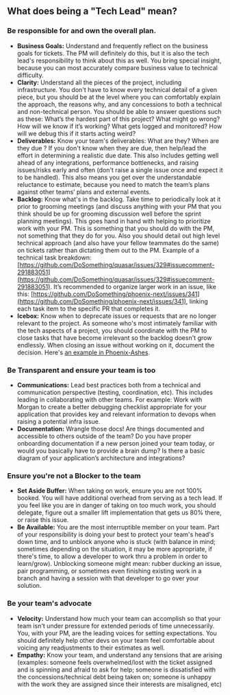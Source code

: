 ## What does being a "Tech Lead" mean?
    
### Be responsible for and own the overall plan. 

- **Business Goals:** Understand and frequently reflect on the business goals for tickets. The PM will definitely do this, but it is also the tech lead's responsibility to think about this as well. You bring special insight, because you can most accurately compare business value to technical difficulty.
- **Clarity:** Understand all the pieces of the project, including infrastructure. You don't have to know every technical detail of a given piece, but you should be at the level where you can comfortably explain the approach, the reasons why, and any concessions to both a technical and non-technical person. You should be able to answer questions such as these: What’s the hardest part of this project? What might go wrong? How will we know if it’s working? What gets logged and monitored? How will we debug this if it starts acting weird?
- **Deliverables:** Know your team's deliverables: What are they? When are they due ? If you don't know when they are due, then help/lead the effort in determining a realistic due date. This also includes getting well ahead of any integrations, performance bottlenecks, and raising issues/risks early and often (don't raise a single issue once and expect it to be handled). This also means you get over the understandable reluctance to estimate, because you need to match the team’s plans against other teams’ plans and external events.
- **Backlog:** Know what's in the backlog. Take time to periodically look at it prior to grooming meetings (and discuss anything with your PM that you think should be up for grooming discussion well before the sprint planning meetings). This goes hand in hand with helping to prioritize work with your PM. This is something that you should do with the PM, not something that they do for you. Also you should detail out high level technical approach (and also have your fellow teammates do the same) on tickets rather than dictating them out to the PM. Example of a technical task breakdown: [https://github.com/DoSomething/quasar/issues/329#issuecomment-291883051](https://github.com/DoSomething/quasar/issues/329#issuecomment-291883051). It’s recommended to organize larger work in an issue, like this: [https://github.com/DoSomething/phoenix-next/issues/341](https://github.com/DoSomething/phoenix-next/issues/341), linking each task item to the specific PR that completes it.
- **Icebox:** Know when to deprecate issues or requests that are no longer relevant to the project. As someone who's most intimately familiar with the tech aspects of a project, you should coordinate with the PM to close tasks that have become irrelevant so the backlog doesn't grow endlessly. When closing an issue without working on it, document the decision. Here's [an example in Phoenix-Ashes]([https://github.com/DoSomething/phoenix/issues/6167]).

### Be Transparent and ensure your team is too

- **Communications:** Lead best practices both from a technical and communication perspective (testing, coordination, etc). This includes leading in collaborating with other teams. For example: Work with Morgan to create a better debugging checklist appropriate for your application that provides key and relevant information to devops when raising a potential infra issue.
- **Documentation:** Wrangle those docs! Are things documented and accessible to others outside of the team? Do you have proper onboarding documentation if a new person joined your team today, or would you basically have to provide a brain dump? Is there a basic diagram of your application’s architecture and integrations?

### Ensure you're not a Blocker to the team

- **Set Aside Buffer:** When taking on work, ensure you are not 100% booked. You will have additional overhead from serving as a tech lead. If you feel like you are in danger of taking on too much work, you should delegate, figure out a smaller lift implementation that gets us 80% there, or raise this issue.
- **Be Available:** You are the most interruptible member on your team. Part of your responsibility is doing your best to protect your team's head's down time, and to unblock anyone who is stuck (with balance in mind; sometimes depending on the situation, it may be more appropriate, if there's time, to allow a developer to work thru a problem in order to learn/grow). Unblocking someone might mean: rubber ducking an issue, pair programming, or sometimes even finishing existing work in a branch and having a session with that developer to go over your solution.

### Be your team's advocate

- **Velocity:** Understand how much your team can accomplish so that your team isn't under pressure for extended periods of time unnecessarily. You, with your PM, are the leading voices for setting expectations. You should definitely help other devs on your team feel comfortable about voicing any readjustments to their estimates as well.
- **Empathy:** Know your team, and understand any tensions that are arising (examples: someone feels overwhelmed/lost with the ticket assigned and is spinning and afraid to ask for help; someone is dissatisfied with the concessions/technical debt being taken on; someone is unhappy with the work they are assigned since their interests are misaligned, etc)
